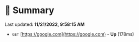 # 📖 Summary
Last updated: **11/21/2022, 9:58:15 AM**

- `GET` [https://google.com](https://google.com) - **Up** (178ms)
